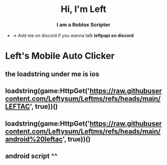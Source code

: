 <h1 align="center">Hi, I'm Left</h1>
<h3 align="center">I am a Roblox Scripter</h3>

- -> Add me on discord if you wanna talk **leftpapi on discord**



# Left's Mobile Auto Clicker
the loadstring under me is ios
-------------------------------
loadstring(game:HttpGet('https://raw.githubusercontent.com/Leftysum/Leftms/refs/heads/main/LEFTAC', true))()
-------------------------------
loadstring(game:HttpGet('https://raw.githubusercontent.com/Leftysum/Leftms/refs/heads/main/android%20leftac', true))()
----------------------------
android script ^^
---------------------------

